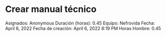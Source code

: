 # Crear manual técnico

Asignados: Anonymous
Duración (horas): 0.45
Equipo: Nefrovida
Fecha: April 6, 2022
Fecha de creación: April 6, 2022 8:19 PM
Horas Hombre: 0.45